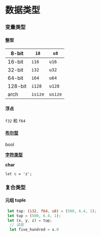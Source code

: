 # 数据类型

### 变量类型

#### 整型



| 8-bit   | `i8`    | `u8`    |
| ------- | ------- | ------- |
| 16-bit  | `i16`   | `u16`   |
| 32-bit  | `i32`   | `u32`   |
| 64-bit  | `i64`   | `u64`   |
| 128-bit | `i128`  | `u128`  |
| arch    | `isize` | `usize` |

#### 浮点

`f32` 和 `f64`



#### [**布尔型**](https://kaisery.github.io/trpl-zh-cn/ch03-02-data-types.html#%E5%B8%83%E5%B0%94%E5%9E%8B)

&#x20;bool

[**字符类型**](https://kaisery.github.io/trpl-zh-cn/ch03-02-data-types.html#%E5%AD%97%E7%AC%A6%E7%B1%BB%E5%9E%8B)

**char**

```
let c = 'z';
```

### 复合类型

#### 元组 tuple

```rust
 let tup: (i32, f64, u8) = (500, 6.4, 1);
 let tup = (500, 6.4, 1);
 let (x, y, z) = tup;
  // 读取
  let five_hundred = x.0
```

####
